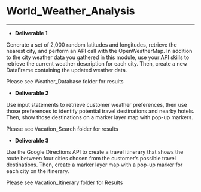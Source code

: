 # World_Weather_Analysis
------------------------------------------------

- **Deliverable 1**

Generate a set of 2,000 random latitudes and longitudes, retrieve the nearest city, and perform an API call with the OpenWeatherMap. In addition to the city weather data you gathered in this module, use your API skills to retrieve the current weather description for each city. Then, create a new DataFrame containing the updated weather data.

Please see Weather_Database folder for results 

- **Deliverable 2**

Use input statements to retrieve customer weather preferences, then use those preferences to identify potential travel destinations and nearby hotels. Then, show those destinations on a marker layer map with pop-up markers.

Please see Vacation_Search folder for results 

- **Deliverable 3**

Use the Google Directions API to create a travel itinerary that shows the route between four cities chosen from the customer’s possible travel destinations. Then, create a marker layer map with a pop-up marker for each city on the itinerary.

Please see Vacation_Itinerary folder for Results
